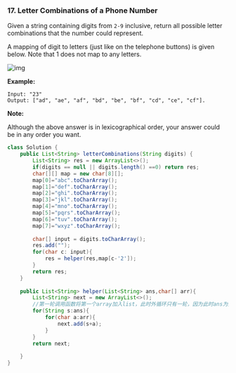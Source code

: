 ### 17. Letter Combinations of a Phone Number

Given a string containing digits from `2-9` inclusive, return all possible letter combinations that the number could represent.

A mapping of digit to letters (just like on the telephone buttons) is given below. Note that 1 does not map to any letters.

![img](http://upload.wikimedia.org/wikipedia/commons/thumb/7/73/Telephone-keypad2.svg/200px-Telephone-keypad2.svg.png)

**Example:**

```Input: &quot;23&quot;Output: [&quot;ad&quot;, &quot;ae&quot;, &quot;af&quot;, &quot;bd&quot;, &quot;be&quot;, &quot;bf&quot;, &quot;cd&quot;, &quot;ce&quot;, &quot;cf&quot;].
Input: "23"
Output: ["ad", "ae", "af", "bd", "be", "bf", "cd", "ce", "cf"].
```

**Note:**

Although the above answer is in lexicographical order, your answer could be in any order you want.

~~~java
class Solution {
    public List<String> letterCombinations(String digits) {
        List<String> res = new ArrayList<>();
        if(digits == null || digits.length() ==0) return res;
        char[][] map = new char[8][];
        map[0]="abc".toCharArray();
        map[1]="def".toCharArray();
        map[2]="ghi".toCharArray();
        map[3]="jkl".toCharArray();
        map[4]="mno".toCharArray();
        map[5]="pqrs".toCharArray();
        map[6]="tuv".toCharArray();
        map[7]="wxyz".toCharArray();
        
        char[] input = digits.toCharArray();
        res.add("");
        for(char c: input){
            res = helper(res,map[c-'2']);
        }
        return res;
    }
    
    public List<String> helper(List<String> ans,char[] arr){
        List<String> next = new ArrayList<>();
        //第一轮调用函数将第一个array加入list，此时外循环只有一轮，因为此时ans为空，之后的循环以上一次的list为输入，例如“a,b,c”，第二次调用函数外循环长度为三。
        for(String s:ans){
            for(char a:arr){
                next.add(s+a);
            }
        }
        return next;
        
    }
}
~~~

